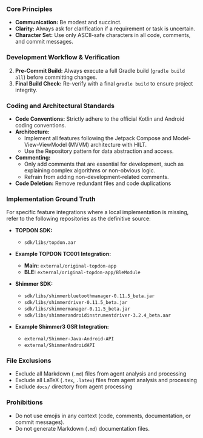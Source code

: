 ### **Core Principles**

* **Communication:** Be modest and succinct.
* **Clarity:** Always ask for clarification if a requirement or task is uncertain.
* **Character Set:** Use only ASCII-safe characters in all code, comments, and commit messages.

### **Development Workflow & Verification**

2. **Pre-Commit Build:** Always execute a full Gradle build (`gradle build all`) before committing changes.
4. **Final Build Check:** Re-verify with a final `gradle build` to ensure project integrity.

### **Coding and Architectural Standards**

* **Code Conventions:** Strictly adhere to the official Kotlin and Android coding conventions.
* **Architecture:**
    * Implement all features following the Jetpack Compose and Model-View-ViewModel (MVVM) architecture with HILT.
    * Use the Repository pattern for data abstraction and access.
* **Commenting:**
    * Only add comments that are essential for development, such as explaining complex algorithms or non-obvious logic.
    * Refrain from adding non-development-related comments.
* **Code Deletion:** Remove redundant files and code duplications

### **Implementation Ground Truth**

For specific feature integrations where a local implementation is missing, refer to the following repositories as the
definitive source:

* **TOPDON SDK:**
    * `sdk/libs/topdon.aar`

* **Example TOPDON TC001 Integration:**
    * **Main:** `external/original-topdon-app`
    * **BLE:** `external/original-topdon-app/BleModule`

* **Shimmer SDK:**
    * `sdk/libs/shimmerbluetoothmanager-0.11.5_beta.jar`
    * `sdk/libs/shimmerdriver-0.11.5_beta.jar`
    * `sdk/libs/shimmermanager-0.11.5_beta.jar`
    * `sdk/libs/shimmerandroidinstrumentdriver-3.2.4_beta.aar`

* **Example Shimmer3 GSR Integration:**
    * `external/Shimmer-Java-Android-API`
    * `external/ShimmerAndroidAPI`

### **File Exclusions**

* Exclude all Markdown (`.md`) files from agent analysis and processing
* Exclude all LaTeX (`.tex`, `.latex`) files from agent analysis and processing
* Exclude `docs/` directory from agent processing

### **Prohibitions**

* Do not use emojis in any context (code, comments, documentation, or commit messages).
* Do not generate Markdown (`.md`) documentation files.
